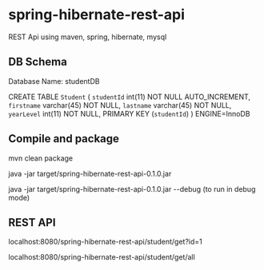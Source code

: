 # spring-hibernate-rest-api
REST Api using maven, spring, hibernate, mysql

DB Schema
---------
Database Name: studentDB

CREATE TABLE `Student` (
  `studentId` int(11) NOT NULL AUTO_INCREMENT,
  `firstname` varchar(45) NOT NULL,
  `lastname` varchar(45) NOT NULL,
  `yearLevel` int(11) NOT NULL,
  PRIMARY KEY (`studentId`)
) ENGINE=InnoDB


Compile and package
-------------------
mvn clean package

java -jar target/spring-hibernate-rest-api-0.1.0.jar

java -jar target/spring-hibernate-rest-api-0.1.0.jar --debug (to run in debug mode)


REST API
--------
localhost:8080/spring-hibernate-rest-api/student/get?id=1

localhost:8080/spring-hibernate-rest-api/student/get/all
